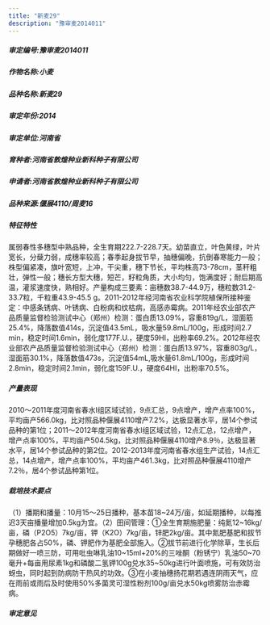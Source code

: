 ```yaml
---
title: "新麦29"
description: "豫审麦2014011"
---
```

##### 审定编号:豫审麦2014011

##### 作物名称:小麦

##### 品种名称:新麦29

##### 审定年份:2014

##### 审定单位:河南省

##### 育种者:河南省敦煌种业新科种子有限公司

##### 申请者:河南省敦煌种业新科种子有限公司

##### 品种来源:偃展4110/周麦16


##### 特征特性
属弱春性多穗型中熟品种，全生育期222.7-228.7天。幼苗直立，叶色黄绿，叶片宽长，分蘖力弱，成穗率较高；春季起身拔节早，抽穗偏晚，抗倒春寒能力一般；株型偏紧凑，旗叶宽短，上冲，干尖重，穗下节长，平均株高73-78cm，茎秆粗壮，弹性一般；穗长方型大穗，短芒，籽粒角质，大小均匀，饱满度好；耐后期高温，灌浆速度快，熟相好。产量构成三要素：亩穗数38.7-44.9万，穗粒数31.2-33.7粒，千粒重43.9-45.5 g。2011-2012年经河南省农业科学院植保所接种鉴定：中感条锈病、叶锈病、白粉病和纹枯病，高感赤霉病。2011年经农业部农产品质量监督检验测试中心（郑州）检测：蛋白质13.09%，容重819g/L，湿面筋25.4%，降落数值414s，沉淀值43.5mL，吸水量59.8mL/100g，形成时间2.7 min，稳定时间1.6min，弱化度177F.U.，硬度59HI，出粉率69.2%。2012年经农业部农产品质量监督检验测试中心（郑州）检测：蛋白质13.97%，容重803g/L，湿面筋30.1%，降落数值473s，沉淀值54mL,吸水量61.8mL/100g，形成时间2.8min，稳定时间2.1min，弱化度159F.U.，硬度64HI，出粉率70.5%。


##### 产量表现
2010～2011年度河南省春水Ⅰ组区域试验，9点汇总，9点增产，增产点率100%，平均亩产566.0kg，比对照品种偃展4110增产7.2%，达极显著水平，居14个参试品种的第1位；2011～2012年度河南省春水Ⅰ组区域试验，12点汇总，12点增产，增产点率100%，平均亩产504.5kg，比对照品种偃展4110增产8.9％，达极显著水平，居14个参试品种的第2位。2012-2013年度河南省春水组生产试验，14点汇总，14点增产，增产点率100%，平均亩产461.3kg，比对照品种偃展4110增产7.2％，居4个参试品种第1位。


##### 栽培技术要点
（1）播期和播量：10月15～25日播种，基本苗18~24万/亩，如延期播种，以每推迟3天亩播量增加0.5kg为宜。（2）田间管理：①全生育期施肥量：纯氮12~16kg/亩，磷（P2O5）7kg/亩，钾（K2O）7kg/亩，锌肥2kg/亩。其中氮肥基肥和拔节孕穗肥各占50%，磷、钾肥作为基肥全部施入。②拔节前进行化学除草，生长后期做好一喷三防，可用吡虫啉乳油10~15ml+20%的三唑酮（粉锈宁）乳油50~70毫升+每亩用尿素1kg和磷酸二氢钾100g兑水35~50kg进行叶面喷施，可有效防治蚜虫，同时起到防病防干热风的功效。③在小麦抽穗扬花期若遇连阴雨天气，应在雨前或雨后及时使用50%多菌灵可湿性粉剂100g/亩兑水50kg喷雾防治赤霉病。


##### 审定意见

